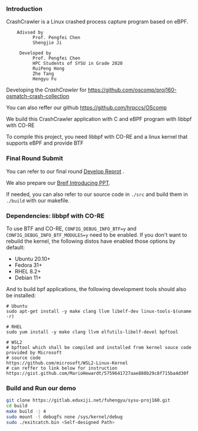 ### Introduction

CrashCrawler is a Linux crashed process capture program based on eBPF.
```
    Adivsed by
          Prof. Pengfei Chen
          Shengjie Ji

     Developed by
          Prof. Pengfei Chen
          HPC Students of SYSU in Grade 2020
          RuiPeng Hong
          Zhe Tang
          Hengyu Fu
```
Developing the *CrashCrawler* for https://github.com/oscomp/proj160-osmatch-crash-collection

You can also reffer our github https://github.com/hrpccs/OScomp

We build this CrashCrawler application with C and eBPF program with libbpf with CO-RE

To compile this project, you need libbpf with CO-RE and a linux kernel that supports eBPF and provide BTF 

### Final Round Submit
You can refer to our final round [Develop Reprot](doc/SYSU-160%20CrashCrawler%E5%BC%80%E5%8F%91%E6%96%87%E6%A1%A3.md) . 

We also prepare our [Breif Introducing PPT](./doc/Crashcrawler_SYSU.pptx). 

If needed, you can also refer to our source code in `./src` and build them in `./build` with our makefile.


### Dependencies: libbpf with CO-RE

To use BTF and CO-RE, `CONFIG_DEBUG_INFO_BTF=y` and `CONFIG_DEBUG_INFO_BTF_MODULES=y` need to be enabled. If you don't want to rebuild the kernel, the following distos have enabled those options by default:

- Ubuntu 20.10+
- Fedora 31+
- RHEL 8.2+
- Debian 11+

And to build bpf applications, the following development tools should also be installed:

```
# Ubuntu
sudo apt-get install -y make clang llvm libelf-dev linux-tools-$(uname -r)

# RHEL
sudo yum install -y make clang llvm elfutils-libelf-devel bpftool

# WSL2 
# bpftool which shall be compiled and installed from kernel souce code provided by Microsoft
# source code
https://github.com/microsoft/WSL2-Linux-Kernel 
# can reffer to link below for instruction
https://gist.github.com/MarioHewardt/5759641727aae880b29c8f715ba4d30f
```

### Build and Run our demo

```bash
git clone https://gitlab.eduxiji.net/fuhengyu/sysu-proj160.git
cd build
make build -j 4
sudo mount -t debugfs none /sys/kernel/debug 
sudo ./exitcatch.bin <Self-designed Path>
```




